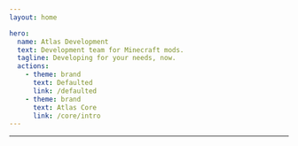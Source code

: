```yaml
---
layout: home

hero:
  name: Atlas Development
  text: Development team for Minecraft mods.
  tagline: Developing for your needs, now.
  actions:
    - theme: brand
      text: Defaulted
      link: /defaulted
    - theme: brand
      text: Atlas Core
      link: /core/intro
---
```


***

<script setup>
import { data as posts } from './blog/blog.data.js'
</script>

<template>
  <h1>Updates & Development Progress</h1>
  <hr>
  <ul>
    <li v-for="post of posts">
      <a :href="post.url">{{ post.frontmatter.title }}</a>
      <span style="font-size: 16px;"> by {{ post.frontmatter.author }}</span>
      <br>
      <span>{{ post.frontmatter.desc }}</span>
    </li>
  </ul>
</template>
